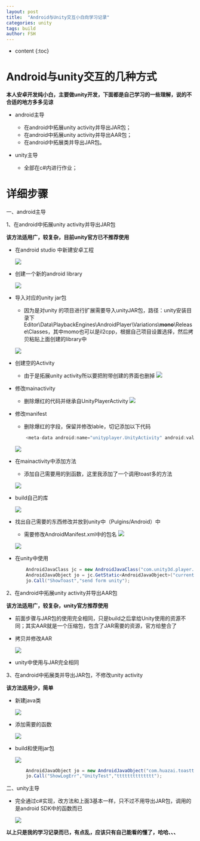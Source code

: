 ```yaml
---
layout: post
title:  "Android与Unity交互小白向学习记录"
categories: unity
tags: build
author: FSH
---
```


* content
{:toc}


# Android与unity交互的几种方式

**本人安卓开发纯小白，主要做unity开发，下面都是自己学习的一些理解，说的不合适的地方多多见谅**

* android主导
    * 在android中拓展unity activity并导出JAR包；
    * 在android中拓展unity activity并导出AAR包；
    * 在android中拓展类并导出JAR包。

* unity主导
    * 全部在c#内进行作业；

# 详细步骤

一、android主导

1、在android中拓展unity activity并导出JAR包

**该方法适用广，较复杂，目前unity官方已不推荐使用**

* 在android studio 中新建安卓工程

    ![](http://ww1.sinaimg.cn/large/006zwgbUly1gcp5mu6gznj30zu0c60u2.jpg)

* 创建一个新的android library

    ![](http://ww1.sinaimg.cn/large/006zwgbUly1gcp5rz3vkpj30ib0e1dh3.jpg)

* 导入对应的unity jar包
    * 因为是对unity 的项目进行扩展需要导入unityJAR包，路径：unity安装目录下 Editor\Data\PlaybackEngines\AndroidPlayer\Variations\\**mono**\Release\Classes，其中momo也可以是il2cpp，根据自己项目设置选择，然后拷贝粘贴上面创建的library中

    ![](http://ww1.sinaimg.cn/large/006zwgbUly1gcp60o3meej30kb0iygp9.jpg)

* 创建空的Activity
    * 由于是拓展unity activity所以要把附带创建的界面也删掉
    ![](http://ww1.sinaimg.cn/large/006zwgbUly1gcp67igz07j30l70msafh.jpg)

* 修改mainactivity
    * 删除爆红的代码并继承自UnityPlayerActivity
    ![](http://ww1.sinaimg.cn/large/006zwgbUly1gcp6b4jrtdj30er0fz0uv.jpg)

* 修改manifest
    * 删除爆红的字段，保留并修改lable，切记添加以下代码
    ``` java
        <meta-data android:name="unityplayer.UnityActivity" android:value="true" />
    ```

    ![](http://ww1.sinaimg.cn/large/006zwgbUly1gcp6fmpk3hj30rg0dywg1.jpg)

* 在mainactivity中添加方法
    * 添加自己需要用的到函数，这里我添加了一个调用toast多的方法

    ![](http://ww1.sinaimg.cn/large/006zwgbUly1gcp6ofv9zbj30pd09sdgv.jpg)

* build自己的库

    ![](http://ww1.sinaimg.cn/large/006zwgbUly1gcp6qe9rs4j30gz077wex.jpg)

* 找出自己需要的东西修改并放到unity中（Pulgins/Android）中
    * 需要修改AndroidManifest.xml中的包名
    ![](http://ww1.sinaimg.cn/large/006zwgbUly1gcp6yr0c1xj30ja048aad.jpg)

    ![](http://ww1.sinaimg.cn/large/006zwgbUly1gcp6unku4lj30u30gdwht.jpg)

* 在unity中使用

    ``` c#
        AndroidJavaClass jc = new AndroidJavaClass("com.unity3d.player.UnityPlayer");
        AndroidJavaObject jo = jc.GetStatic<AndroidJavaObject>("currentActivity");
        jo.Call("ShowToast","send form unity");
    ```

2、在android中拓展unity activity并导出AAR包

**该方法适用广，较复杂，unity官方推荐使用**

* 前面步骤与JAR包的使用完全相同，只是build之后拿给Unity使用的资源不同；其实AAR就是一个压缩包，包含了JAR需要的资源，官方给整合了

* 拷贝并修改AAR

    ![](http://ww1.sinaimg.cn/large/006zwgbUly1gcp7fcsc60j30ht0p4gr1.jpg)

* unity中使用与JAR完全相同

3、在android中拓展类并导出JAR包，不修改unity activity

**该方法适用少，简单**

* 新建java类

    ![](http://ww1.sinaimg.cn/large/006zwgbUly1gcp7kffcfuj30e10d9js6.jpg)

* 添加需要的函数

    ![](http://ww1.sinaimg.cn/large/006zwgbUly1gcp7l6lscwj30gr091mxb.jpg)

* build和使用jar包

    ![](http://ww1.sinaimg.cn/large/006zwgbUly1gcp7qpryu6j30od07eac2.jpg)

    ``` c#
        AndroidJavaObject jo = new AndroidJavaObject("com.huazai.toasttest.toasttest");
        jo.Call("ShowLogErr","UnityTest","tttttttttttttt");
    ```

二、unity主导

* 完全通过c#实现，改方法和上面3基本一样，只不过不用导出JAR包，调用的是android SDK中的函数而已

    ![](http://ww1.sinaimg.cn/large/006zwgbUly1gcp7x1gfhej311q0bbq5h.jpg)

**以上只是我的学习记录而已，有点乱，应该只有自己能看的懂了，哈哈、、、**